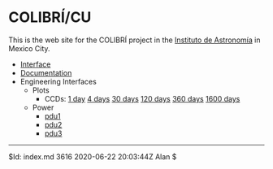 <!----------------------------------------------------------------------

This file is part of the UNAM telescope control system.

$Id: index.md 3616 2020-06-22 20:03:44Z Alan $

------------------------------------------------------------------------

Copyright © 2018, 2019 Alan M. Watson <alan@astro.unam.mx>

Permission to use, copy, modify, and distribute this software for any
purpose with or without fee is hereby granted, provided that the above
copyright notice and this permission notice appear in all copies.

THE SOFTWARE IS PROVIDED "AS IS" AND THE AUTHOR DISCLAIMS ALL
WARRANTIES WITH REGARD TO THIS SOFTWARE INCLUDING ALL IMPLIED
WARRANTIES OF MERCHANTABILITY AND FITNESS. IN NO EVENT SHALL THE
AUTHOR BE LIABLE FOR ANY SPECIAL, DIRECT, INDIRECT, OR CONSEQUENTIAL
DAMAGES OR ANY DAMAGES WHATSOEVER RESULTING FROM LOSS OF USE, DATA OR
PROFITS, WHETHER IN AN ACTION OF CONTRACT, NEGLIGENCE OR OTHER
TORTIOUS ACTION, ARISING OUT OF OR IN CONNECTION WITH THE USE OR
PERFORMANCE OF THIS SOFTWARE.

----------------------------------------------------------------------->

# COLIBRÍ/CU

This is the web site for the COLIBRÍ project in the [Instituto de Astronomía](http://www.astroscu.unam.mx) in Mexico City.

* [Interface](/tcs/interface.html)
* [Documentation](documentation.html)
* Engineering Interfaces
    * Plots
        * CCDs: [1 day](tcs/plots/ccds-1.png) [4 days](tcs/plots/ccds-4.png) [30 days](tcs/plots/ccds-30.png) [120 days](tcs/plots/ccds-120.png) [360 days](tcs/plots/ccds-360.png) [1600 days](tcs/plots/ccds-1600.png)
    - Power
        * <a href="/proxy/pdu1/" target="_newtab">pdu1</a>
        * <a href="/proxy/pdu2/" target="_newtab">pdu2</a>
        * <a href="/proxy/pdu3/" target="_newtab">pdu3</a>

<hr/>

$Id: index.md 3616 2020-06-22 20:03:44Z Alan $
